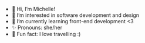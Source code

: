 - 👋 Hi, I’m Michelle!
- 🌈 I’m interested in software development and design
- 🌱 I’m currently learning front-end development <3
- ✨ Pronouns: she/her
- 💌 Fun fact: I love travelling :)

<!---
michellewtcheng/michellewtcheng is a ✨ special ✨ repository because its `README.md` (this file) appears on your GitHub profile.
You can click the Preview link to take a look at your changes.
--->
